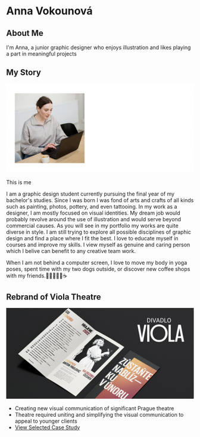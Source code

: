 
# Anna Vokounová 

## About Me
I'm Anna, a junior graphic designer who enjoys illustration and likes playing a part in meaningful projects 
## My Story

![Anna working on a notebook .](headshot.png)

This is me

I am a graphic design student currently pursuing the final year of my bachelor's studies. Since I was born I was fond of arts and crafts of all kinds such as painting, photos, pottery, and even tattooing.
In my work as a designer, I am mostly focused on visual identities. My dream job would probably revolve around the use of illustration and would serve beyond commercial causes. As you will see in my portfolio my works are quite diverse in style. I am still trying to explore all possible disciplines of graphic design and find a place where I fit the best. I love to educate myself in courses and improve my skills. I view myself as genuine and caring person which I belive can benefit to any creative team work.

When I am not behind a computer screen, I love to move my body in yoga poses, spent time with my two dogs outside, or discover new coffee shops with my friends.🧘🏼‍♀️🐶🐶☕

## Rebrand of Viola Theatre
![Thumbnail of a project Viola .](Viola-thumbnail-picture.png)

- Creating new visual communication of significant Prague theatre 
- Theatre required uniting and simplifying the visual communication to appeal to younger clients
- [View Selected Case Study](case-study.md)

